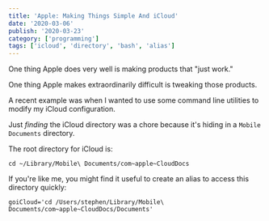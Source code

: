 ```yaml
---
title: 'Apple: Making Things Simple And iCloud'
date: '2020-03-06'
publish: '2020-03-23'
category: ['programming']
tags: ['icloud', 'directory', 'bash', 'alias']
---
```


One thing Apple does very well is making products that "just work."

One thing Apple makes extraordinarily difficult is tweaking those products.

A recent example was when I wanted to use some command line utilities to modify my iCloud configuration.

Just _finding_ the iCloud directory was a chore because it's hiding in a `Mobile Documents` directory.

The root directory for iCloud is:

```shell
cd ~/Library/Mobile\ Documents/com~apple~CloudDocs
```

If you're like me, you might find it useful to create an alias to access this directory quickly:

```shell:title=.bash_profile
goiCloud='cd /Users/stephen/Library/Mobile\ Documents/com~apple~CloudDocs/Documents'
```
